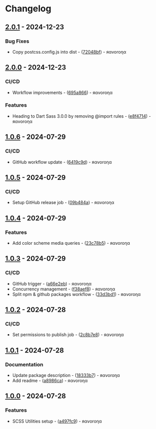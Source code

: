 # Changelog

## [2.0.1](https://github.com/ravorona/eslint-config/compare/2.0.0...2.0.1) - 2024-12-23

### Bug Fixes

- Copy postcss.config.js into dist - ([72048bf](https://github.com/ravorona/eslint-config/commit/72048bf33adfa1edef8dab8fafbca901570e8650)) - яαvoroηα

## [2.0.0](https://github.com/ravorona/eslint-config/compare/1.0.6...2.0.0) - 2024-12-23

### CI/CD

- Workflow improvements - ([695a866](https://github.com/ravorona/eslint-config/commit/695a86669f3e3649280c30ceb34af9a12603bfeb)) - яαvoroηα

### Features

- Heading to Dart Sass 3.0.0 by removing @import rules - ([e8f4714](https://github.com/ravorona/eslint-config/commit/e8f47146b0254ce30887dab5a7b660da58b84bc5)) - яαvoroηα

## [1.0.6](https://github.com/ravorona/eslint-config/compare/1.0.5...1.0.6) - 2024-07-29

### CI/CD

- GitHub workflow update - ([6419c9d](https://github.com/ravorona/eslint-config/commit/6419c9d69a2e25fa937742788e18bca445457e23)) - яαvoroηα

## [1.0.5](https://github.com/ravorona/eslint-config/compare/1.0.4...1.0.5) - 2024-07-29

### CI/CD

- Setup GitHub release job - ([09b484a](https://github.com/ravorona/eslint-config/commit/09b484ae9be93d97eda9ffc1e649d5f6b9569bcf)) - яαvoroηα

## [1.0.4](https://github.com/ravorona/eslint-config/compare/1.0.3...1.0.4) - 2024-07-29

### Features

- Add color scheme media queries - ([23c78b5](https://github.com/ravorona/eslint-config/commit/23c78b56c02da31d7b60b261d38d41347f41ffda)) - яαvoroηα

## [1.0.3](https://github.com/ravorona/eslint-config/compare/1.0.2...1.0.3) - 2024-07-29

### CI/CD

- GitHub trigger - ([a66e2eb](https://github.com/ravorona/eslint-config/commit/a66e2eb4a84662dd1d84d4908f95b7fa5553b401)) - яαvoroηα
- Concurrency management - ([f38aef8](https://github.com/ravorona/eslint-config/commit/f38aef812aeba37fdbd8fdbf1cb5782c8335fe89)) - яαvoroηα
- Split npm & github packages workflow - ([33d3bd1](https://github.com/ravorona/eslint-config/commit/33d3bd163ffd92d3c56e5d1933ae80d884848b1d)) - яαvoroηα

## [1.0.2](https://github.com/ravorona/eslint-config/compare/1.0.1...1.0.2) - 2024-07-28

### CI/CD

- Set permissions to publish job - ([2c8b7e8](https://github.com/ravorona/eslint-config/commit/2c8b7e8592f787cba58a575a13314a7946a5e85a)) - яαvoroηα

## [1.0.1](https://github.com/ravorona/eslint-config/compare/1.0.0...1.0.1) - 2024-07-28

### Documentation

- Update package description - ([18333b7](https://github.com/ravorona/eslint-config/commit/18333b7dcc51a8a7950923fd3849a848b79b6a16)) - яαvoroηα
- Add readme - ([a8986ca](https://github.com/ravorona/eslint-config/commit/a8986caf6d81b8c44677b99f98056ff7758ba0dc)) - яαvoroηα

## [1.0.0](https://github.com/ravorona/eslint-config/compare/2.0.1...1.0.0) - 2024-07-28

### Features

- SCSS Utilities setup - ([a497fc9](https://github.com/ravorona/eslint-config/commit/a497fc930f9dc7bc704ab6daa8ababc6685e6cab)) - яαvoroηα

